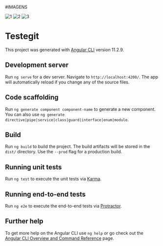
#IMAGENS 

![1](https://user-images.githubusercontent.com/44528586/117991579-924a6900-b314-11eb-8dd4-394252d0f44a.JPG)
![2](https://user-images.githubusercontent.com/44528586/117991595-95ddf000-b314-11eb-953b-bded32e0b02f.JPG)
![3](https://user-images.githubusercontent.com/44528586/117991611-98d8e080-b314-11eb-8554-873d66595870.JPG)



# Testegit

This project was generated with [Angular CLI](https://github.com/angular/angular-cli) version 11.2.9.

## Development server

Run `ng serve` for a dev server. Navigate to `http://localhost:4200/`. The app will automatically reload if you change any of the source files.

## Code scaffolding

Run `ng generate component component-name` to generate a new component. You can also use `ng generate directive|pipe|service|class|guard|interface|enum|module`.

## Build

Run `ng build` to build the project. The build artifacts will be stored in the `dist/` directory. Use the `--prod` flag for a production build.

## Running unit tests

Run `ng test` to execute the unit tests via [Karma](https://karma-runner.github.io).

## Running end-to-end tests

Run `ng e2e` to execute the end-to-end tests via [Protractor](http://www.protractortest.org/).

## Further help

To get more help on the Angular CLI use `ng help` or go check out the [Angular CLI Overview and Command Reference](https://angular.io/cli) page.
